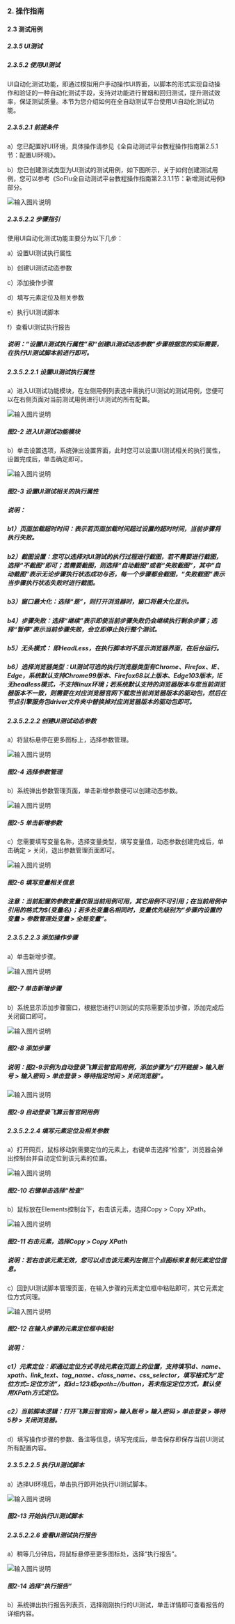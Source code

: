 ### 2. 操作指南

#### 2.3 测试用例

##### 2.3.5 UI测试

##### 2.3.5.2 使用UI测试

UI自动化测试功能，即通过模拟用户手动操作UI界面，以脚本的形式实现自动操作和验证的一种自动化测试手段，支持对功能进行冒烟和回归测试，提升测试效率，保证测试质量。本节为您介绍如何在全自动测试平台使用UI自动化测试功能。

##### 2.3.5.2.1 前提条件

a）您已配置好UI环境，具体操作请参见《全自动测试平台教程操作指南第2.5.1节：配置UI环境》。

b）您已创建测试类型为UI测试的测试用例，如下图所示，关于如何创建测试用例，您可以参考《SoFlu全自动测试平台教程操作指南第2.3.1.1节：新增测试用例》部分。

![输入图片说明](../../../images/SoFlu%E5%85%A8%E8%87%AA%E5%8A%A8%E6%B5%8B%E8%AF%95%E5%B9%B3%E5%8F%B0%E6%95%99%E7%A8%8B/2.%20%E6%93%8D%E4%BD%9C%E6%8C%87%E5%8D%97/5.%20UI%E6%B5%8B%E8%AF%95/2-1.png)

##### 2.3.5.2.2 步骤指引

使用UI自动化测试功能主要分为以下几步：

a）设置UI测试执行属性

b）创建UI测试动态参数

c）添加操作步骤

d）填写元素定位及相关参数

e）执行UI测试脚本

f）查看UI测试执行报告

##### 说明：“设置UI测试执行属性”和“创建UI测试动态参数”步骤根据您的实际需要，在执行UI测试脚本前进行即可。

##### 2.3.5.2.2.1 设置UI测试执行属性

a）进入UI测试功能模块，在左侧用例列表选中需执行UI测试的测试用例，您便可以在右侧页面对当前测试用例进行UI测试的所有配置。

![输入图片说明](../../../images/SoFlu%E5%85%A8%E8%87%AA%E5%8A%A8%E6%B5%8B%E8%AF%95%E5%B9%B3%E5%8F%B0%E6%95%99%E7%A8%8B/2.%20%E6%93%8D%E4%BD%9C%E6%8C%87%E5%8D%97/5.%20UI%E6%B5%8B%E8%AF%95/2-2.png)

##### 图2-2 进入UI测试功能模块

b）单击设置选项，系统弹出设置界面，此时您可以设置UI测试相关的执行属性，设置完成后，单击确定即可。

![输入图片说明](../../../images/SoFlu%E5%85%A8%E8%87%AA%E5%8A%A8%E6%B5%8B%E8%AF%95%E5%B9%B3%E5%8F%B0%E6%95%99%E7%A8%8B/2.%20%E6%93%8D%E4%BD%9C%E6%8C%87%E5%8D%97/5.%20UI%E6%B5%8B%E8%AF%95/2-3.png)

##### 图2-3 设置UI测试相关的执行属性

##### 说明：

##### b1）页面加载超时时间：表示若页面加载时间超过设置的超时时间，当前步骤将执行失败。

##### b2）截图设置：您可以选择对UI测试的执行过程进行截图，若不需要进行截图，选择“不截图”即可；若需要截图，则选择“自动截图”或者“失败截图”，其中“自动截图”表示无论步骤执行状态成功与否，每一个步骤都会截图，“失败截图”表示当步骤执行状态失败时进行截图。

##### b3）窗口最大化：选择“是”，则打开浏览器时，窗口将最大化显示。

##### b4）步骤失败：选择“继续”表示即使当前步骤失败仍会继续执行剩余步骤；选择“暂停”表示当前步骤失败，会立即停止执行整个测试。

##### b5）无头模式： 即HeadLess，在执行脚本时不显示浏览器界面，在后台运行。

##### b6）选择浏览器类型：UI测试可选的执行浏览器类型有Chrome、Firefox、IE、Edge，系统默认支持Chrome99版本、Firefox68以上版本、Edge103版本，IE无headless模式，不支持linux环境；若系统默认支持的浏览器版本与您当前浏览器版本不一致，则需要在对应浏览器官网下载您当前浏览器版本的驱动包，然后在节点引擎服务包driver文件夹中替换掉对应浏览器版本的驱动包即可。

##### 2.3.5.2.2.2 创建UI测试动态参数

a）将鼠标悬停在更多图标上，选择参数管理。

![输入图片说明](../../../images/SoFlu%E5%85%A8%E8%87%AA%E5%8A%A8%E6%B5%8B%E8%AF%95%E5%B9%B3%E5%8F%B0%E6%95%99%E7%A8%8B/2.%20%E6%93%8D%E4%BD%9C%E6%8C%87%E5%8D%97/5.%20UI%E6%B5%8B%E8%AF%95/2-4.png)

##### 图2-4 选择参数管理

b）系统弹出参数管理页面，单击新增参数便可以创建动态参数。

![输入图片说明](../../../images/SoFlu%E5%85%A8%E8%87%AA%E5%8A%A8%E6%B5%8B%E8%AF%95%E5%B9%B3%E5%8F%B0%E6%95%99%E7%A8%8B/2.%20%E6%93%8D%E4%BD%9C%E6%8C%87%E5%8D%97/5.%20UI%E6%B5%8B%E8%AF%95/2-5.png)

##### 图2-5 单击新增参数

c）您需要填写变量名称，选择变量类型，填写变量值，动态参数创建完成后，单击确定 > 关闭，退出参数管理页面即可。

![输入图片说明](../../../images/SoFlu%E5%85%A8%E8%87%AA%E5%8A%A8%E6%B5%8B%E8%AF%95%E5%B9%B3%E5%8F%B0%E6%95%99%E7%A8%8B/2.%20%E6%93%8D%E4%BD%9C%E6%8C%87%E5%8D%97/5.%20UI%E6%B5%8B%E8%AF%95/2-6.png)

##### 图2-6 填写变量相关信息

##### 注意：当前配置的参数变量仅限当前用例可用，其它用例不可引用；在当前用例中引用的格式为${变量名}；若多处变量名相同时，变量优先级别为“步骤内设置的变量 > 参数管理处变量 > 全局变量”。

##### 2.3.5.2.2.3 添加操作步骤

a）单击新增步骤。

![输入图片说明](../../../images/SoFlu%E5%85%A8%E8%87%AA%E5%8A%A8%E6%B5%8B%E8%AF%95%E5%B9%B3%E5%8F%B0%E6%95%99%E7%A8%8B/2.%20%E6%93%8D%E4%BD%9C%E6%8C%87%E5%8D%97/5.%20UI%E6%B5%8B%E8%AF%95/2-7.png)

##### 图2-7 单击新增步骤

b）系统显示添加步骤窗口，根据您进行UI测试的实际需要添加步骤，添加完成后关闭窗口即可。

![输入图片说明](../../../images/SoFlu%E5%85%A8%E8%87%AA%E5%8A%A8%E6%B5%8B%E8%AF%95%E5%B9%B3%E5%8F%B0%E6%95%99%E7%A8%8B/2.%20%E6%93%8D%E4%BD%9C%E6%8C%87%E5%8D%97/5.%20UI%E6%B5%8B%E8%AF%95/2-8.png)

##### 图2-8 添加步骤

##### 说明：图2-9示例为自动登录飞算云智官网用例，添加步骤为“打开链接 > 输入账号 > 输入密码 > 单击登录 > 等待指定时间 > 关闭浏览器”。

![输入图片说明](../../../images/SoFlu%E5%85%A8%E8%87%AA%E5%8A%A8%E6%B5%8B%E8%AF%95%E5%B9%B3%E5%8F%B0%E6%95%99%E7%A8%8B/2.%20%E6%93%8D%E4%BD%9C%E6%8C%87%E5%8D%97/5.%20UI%E6%B5%8B%E8%AF%95/2-9.png)

##### 图2-9 自动登录飞算云智官网用例

##### 2.3.5.2.2.4 填写元素定位及相关参数

a）打开网页，鼠标移动到需要定位的元素上，右键单击选择“检查”，浏览器会弹出控制台并自动定位到该元素的位置。

![输入图片说明](../../../images/SoFlu%E5%85%A8%E8%87%AA%E5%8A%A8%E6%B5%8B%E8%AF%95%E5%B9%B3%E5%8F%B0%E6%95%99%E7%A8%8B/2.%20%E6%93%8D%E4%BD%9C%E6%8C%87%E5%8D%97/5.%20UI%E6%B5%8B%E8%AF%95/2-10.png)

##### 图2-10 右键单击选择“检查”

b）鼠标放在Elements控制台下，右击该元素，选择Copy > Copy XPath。

![输入图片说明](../../../images/SoFlu%E5%85%A8%E8%87%AA%E5%8A%A8%E6%B5%8B%E8%AF%95%E5%B9%B3%E5%8F%B0%E6%95%99%E7%A8%8B/2.%20%E6%93%8D%E4%BD%9C%E6%8C%87%E5%8D%97/5.%20UI%E6%B5%8B%E8%AF%95/2-11.png)

##### 图2-11 右击元素，选择Copy > Copy XPath

##### 说明：若右击该元素无效，您可以点击该元素列左侧三个点图标来复制元素定位信息。

c）回到UI测试脚本管理页面，在输入步骤的元素定位框中粘贴即可，其它元素定位方式同理。

![输入图片说明](../../../images/SoFlu%E5%85%A8%E8%87%AA%E5%8A%A8%E6%B5%8B%E8%AF%95%E5%B9%B3%E5%8F%B0%E6%95%99%E7%A8%8B/2.%20%E6%93%8D%E4%BD%9C%E6%8C%87%E5%8D%97/5.%20UI%E6%B5%8B%E8%AF%95/2-12.png)

##### 图2-12 在输入步骤的元素定位框中粘贴

##### 说明：

##### c1）元素定位：即通过定位方式寻找元素在页面上的位置，支持填写id、name、xpath、link_text、tag_name、class_name、css_selector，填写格式为“定位方式=定位方法”，如id=123或xpath=//button，若未指定定位方式，默认使用XPath方式定位。

##### c2）当前脚本逻辑：打开飞算云智官网 > 输入账号 > 输入密码 > 单击登录 > 等待5秒 > 关闭浏览器。

d）填写操作步骤的参数、备注等信息，填写完成后，单击保存即保存当前UI测试所有配置内容。

##### 2.3.5.2.2.5 执行UI测试脚本

a）选择UI环境后，单击执行即开始执行UI测试脚本。

![输入图片说明](../../../images/SoFlu%E5%85%A8%E8%87%AA%E5%8A%A8%E6%B5%8B%E8%AF%95%E5%B9%B3%E5%8F%B0%E6%95%99%E7%A8%8B/2.%20%E6%93%8D%E4%BD%9C%E6%8C%87%E5%8D%97/5.%20UI%E6%B5%8B%E8%AF%95/2-13.png)

##### 图2-13 开始执行UI测试脚本

##### 2.3.5.2.2.6 查看UI测试执行报告

a）稍等几分钟后，将鼠标悬停至更多图标处，选择“执行报告”。

![输入图片说明](../../../images/SoFlu%E5%85%A8%E8%87%AA%E5%8A%A8%E6%B5%8B%E8%AF%95%E5%B9%B3%E5%8F%B0%E6%95%99%E7%A8%8B/2.%20%E6%93%8D%E4%BD%9C%E6%8C%87%E5%8D%97/5.%20UI%E6%B5%8B%E8%AF%95/2-14.png)

##### 图2-14 选择“执行报告”

b）系统弹出执行报告列表页，选择刚刚执行的UI测试，单击详情即可查看报告的详细内容。
